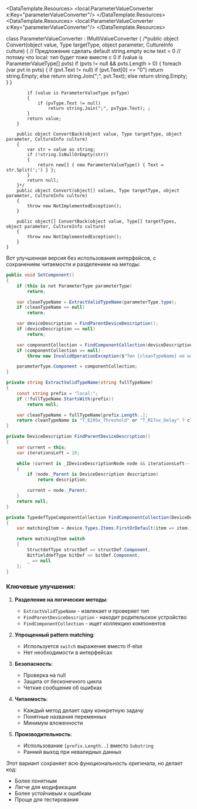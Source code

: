   <DataTemplate.Resources>
                <local:ParameterValueConverter x:Key="parameterValueConverter"/>
            </DataTemplate.Resources>
            <TextBlock Text="{Binding Tag.Tag.Default, Converter={StaticResource parameterValueConverter}, UpdateSourceTrigger=PropertyChanged}"/>
        </DataTemplate>
        <DataTemplate x:Key="DefaultValueEditTemplate">
            <DataTemplate.Resources>
                <local:ParameterValueConverter x:Key="parameterValueConverter"/>
            </DataTemplate.Resources>
            <TextBox Text="{Binding Tag.Tag.Default, Converter={StaticResource parameterValueConverter}, UpdateSourceTrigger=PropertyChanged}"/>
        </DataTemplate>

 class ParameterValueConverter : IMultiValueConverter
    {
        /*public object Convert(object value, Type targetType, object parameter, CultureInfo culture)
        {
            // Предложение сделать default string.empty если text = 0
            // потому что local: тип будет тоже вместе с 0
            if (value is ParameterValueType[] pvts)
                if (pvts != null && pvts.Length > 0)
                {
                    foreach (var pvt in pvts)
                    {
                        if (pvt.Text != null)
                            if (pvt.Text[0] == "0")
                                return string.Empty;
                            else
                                return string.Join(";", pvt.Text);
                        else
                            return string.Empty;
                    }
                }

            if (value is ParameterValueType pvType)
            {
                if (pvType.Text != null)
                    return string.Join(";", pvType.Text); ;
            }
            return value;
        }

        public object ConvertBack(object value, Type targetType, object parameter, CultureInfo culture)
        {
            var str = value as string;
            if (!string.IsNullOrEmpty(str))
            {
                return new[] { new ParameterValueType() { Text = str.Split(';') } };
            }
            return null;
        }*/
        public object Convert(object[] values, Type targetType, object parameter, CultureInfo culture)
        {
            throw new NotImplementedException();
        }

        public object[] ConvertBack(object value, Type[] targetTypes, object parameter, CultureInfo culture)
        {
            throw new NotImplementedException();
        }
    }
Вот улучшенная версия без использования интерфейсов, с сохранением читаемости и разделением на методы:

```csharp
public void SetComponent()
{
    if (this is not ParameterType parameterType)
        return;

    var cleanTypeName = ExtractValidTypeName(parameterType.type);
    if (cleanTypeName == null)
        return;

    var deviceDescription = FindParentDeviceDescription();
    if (deviceDescription == null)
        return;

    var componentCollection = FindComponentCollection(deviceDescription, cleanTypeName);
    if (componentCollection == null)
        throw new InvalidOperationException($"Тип {cleanTypeName} не найден в DescriptionTypes");

    parameterType.Component = componentCollection;
}

private string ExtractValidTypeName(string fullTypeName)
{
    const string prefix = "local:";
    if (!fullTypeName.StartsWith(prefix))
        return null;

    var cleanTypeName = fullTypeName[prefix.Length..];
    return cleanTypeName is "T_E295x_Threshold" or "T_R17xx_Delay" ? cleanTypeName : null;
}

private DeviceDescription FindParentDeviceDescription()
{
    var current = this;
    var iterationsLeft = 20;

    while (current is _IDeviceDescriptionNode node && iterationsLeft-- > 0)
    {
        if (node._Parent is DeviceDescription description)
            return description;

        current = node._Parent;
    }
    return null;
}

private TypedefTypeComponentCollection FindComponentCollection(DeviceDescription device, string typeName)
{
    var matchingItem = device.Types.Items.FirstOrDefault(item => item._Name == typeName);

    return matchingItem switch
    {
        StructdefType structDef => structDef.Component,
        BitfielddefType bitDef => bitDef.Component,
        _ => null
    };
}
```

### Ключевые улучшения:

1. **Разделение на логические методы**:
   - `ExtractValidTypeName` - извлекает и проверяет тип
   - `FindParentDeviceDescription` - находит родительское устройство
   - `FindComponentCollection` - ищет коллекцию компонентов

2. **Упрощенный pattern matching**:
   - Используется `switch` выражение вместо if-else
   - Нет необходимости в интерфейсах

3. **Безопасность**:
   - Проверка на null
   - Защита от бесконечного цикла
   - Четкие сообщения об ошибках

4. **Читаемость**:
   - Каждый метод делает одну конкретную задачу
   - Понятные названия переменных
   - Минимум вложенности

5. **Производительность**:
   - Использование `[prefix.Length..]` вместо `Substring`
   - Ранний выход при невалидных данных

Этот вариант сохраняет всю функциональность оригинала, но делает код:
- Более понятным
- Легче для модификации
- Более устойчивым к ошибкам
- Проще для тестирования
